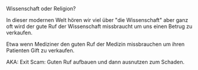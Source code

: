 Wissenschaft oder Religion?

In dieser modernen Welt
hören wir viel
über "die Wissenschaft"
aber ganz oft
wird der gute Ruf der Wissenschaft
missbraucht
um uns einen Betrug zu verkaufen.

Etwa wenn Mediziner
den guten Ruf der Medizin missbrauchen
um ihren Patienten Gift zu verkaufen.

AKA: Exit Scam:
Guten Ruf aufbauen
und dann ausnutzen
zum Schaden.
